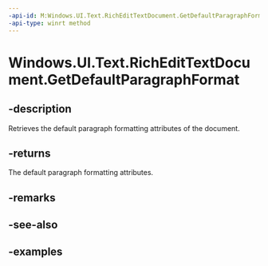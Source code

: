 ```yaml
---
-api-id: M:Windows.UI.Text.RichEditTextDocument.GetDefaultParagraphFormat
-api-type: winrt method
---
```


<!-- Method syntax.
public ITextParagraphFormat RichEditTextDocument.GetDefaultParagraphFormat()
-->

# Windows.UI.Text.RichEditTextDocument.GetDefaultParagraphFormat


## -description

Retrieves the default paragraph formatting attributes of the document.

## -returns

The default paragraph formatting attributes.

## -remarks

## -see-also

## -examples

